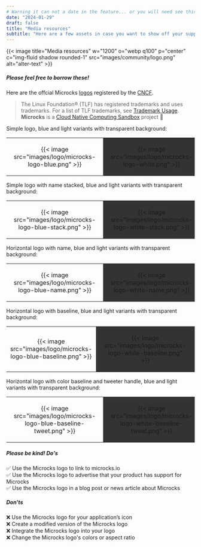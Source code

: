 ```yaml
---
# Warning it can not a date in the feature... or you will need see this MD online!
date: "2024-01-29"
draft: false
title: "Media resources"
subtitle: "Here are a few assets in case you want to show off your support for Microcks, integration to Microcks, or want to link back to us."
---
```

{{< image title="Media resources" w="1200" o="webp q100" p="center" c="img-fluid shadow rounded-1" src="images/community/logo.png" alt="alter-text" >}} 

##### Please feel free to borrow these!
Here are the offcial Microcks [logos](https://github.com/cncf/artwork/blob/main/examples/sandbox.md#microcks-logos) registered by the [CNCF](https://www.cncf.io).

>The Linux Foundation® (TLF) has registered trademarks and uses trademarks. For a list of TLF trademarks, see [Trademark Usage](https://www.linuxfoundation.org/legal/trademark-usage). **Microcks** is a [Cloud Native Computing Sandbox](https://landscape.cncf.io/?selected=microcks) project 🚀

<p>Simple logo, blue and light variants with transparent background:</p>
<table>
    <tr style="padding: 20px">
        <td style="padding: 20px; text-align: center;">{{< image src="images/logo/microcks-logo-blue.png" >}}</td>
        <td style="padding: 20px; text-align: center; background-color: #333333">{{< image src="images/logo/microcks-logo-white.png" >}}</td>
    </tr>
</table>
<p>Simple logo with name stacked, blue and light variants with transparent background:</p>
<table>
    <tr style="padding: 20px">
        <td style="padding: 20px; text-align: center;">{{< image src="images/logo/microcks-logo-blue-stack.png" >}}</td>
        <td style="padding: 20px; text-align: center; background-color: #333333">{{< image src="images/logo/microcks-logo-white-stack.png" >}}</td>
    </tr>
</table>
<p>Horizontal logo with name, blue and light variants with transparent background:</p>
<table>
    <tr style="padding: 20px">
        <td style="padding: 20px; text-align: center;">{{< image src="images/logo/microcks-logo-blue-name.png" >}}</td>
        <td style="padding: 20px; text-align: center; background-color: #333333">{{< image src="images/logo/microcks-logo-white-name.png" >}}</td>
    </tr>
</table>
<p>Horizontal logo with baseline, blue and light variants with transparent background:</p>
<table>
    <tr style="padding: 20px">
        <td style="text-align: center;">{{< image src="images/logo/microcks-logo-blue-baseline.png" >}}</td>
        <td style="padding: 20px; text-align: center; background-color: #333333">{{< image src="images/logo/microcks-logo-white-baseline.png" >}}</td>
    </tr>
</table>
<p>Horizontal logo with color baseline and tweeter handle, blue and light variants with transparent background:</p>
<table>
    <tr style="padding: 20px">
        <td style="padding: 20px; text-align: center;">{{< image src="images/logo/microcks-logo-blue-baseline-tweet.png" >}}</td>
        <td style="padding: 20px; text-align: center; background-color: #333333">{{< image src="images/logo/microcks-logo-white-baseline-tweet.png" >}}</td>
    </tr>
</table>    
	
##### Please be kind! Do's
✅ Use the Microcks logo to link to microcks.io<br>
✅ Use the Microcks logo to advertise that your product has support for Microcks<br>
✅ Use the Microcks logo in a blog post or news article about Microcks<br>

##### Don'ts
❌ Use the Microcks logo for your application’s icon<br>
❌ Create a modified version of the Microcks logo<br>
❌ Integrate the Microcks logo into your logo<br>
❌ Change the Microcks logo's colors or aspect ratio
